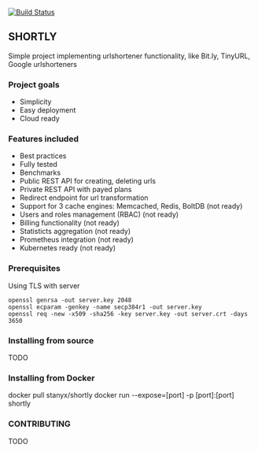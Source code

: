 [![Build Status](https://travis-ci.com/stanyx/shortly.svg?branch=master)](https://travis-ci.com/stanyx/shortly)

## SHORTLY

Simple project implementing urlshortener functionality, like Bit.ly, TinyURL, Google urlshorteners

### Project goals

 - Simplicity
 - Easy deployment
 - Cloud ready

### Features included

 - Best practices
 - Fully tested
 - Benchmarks
 - Public REST API for creating, deleting urls
 - Private REST API with payed plans
 - Redirect endpoint for url transformation
 - Support for 3 cache engines: Memcached, Redis, BoltDB (not ready)
 - Users and roles management (RBAC) (not ready)
 - Billing functionality (not ready)
 - Statisticts aggregation (not ready)
 - Prometheus integration (not ready)
 - Kubernetes ready (not ready)

### Prerequisites

Using TLS with server

    openssl genrsa -out server.key 2048
    openssl ecparam -genkey -name secp384r1 -out server.key
    openssl req -new -x509 -sha256 -key server.key -out server.crt -days 3650

### Installing from source

TODO

### Installing from Docker

docker pull stanyx/shortly
docker run --expose=[port] -p [port]:[port] shortly

### CONTRIBUTING

TODO